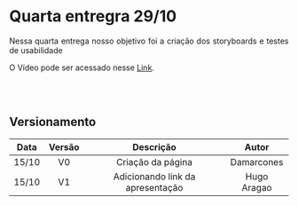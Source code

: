 # Quarta entregra 29/10
<p align = "justify">
Nessa quarta entrega nosso objetivo foi a criação dos storyboards e testes de usabilidade</p>

O Vídeo pode ser acessado nesse [Link](https://youtu.be/m9JoCDmCVcw).

<br></br>


## Versionamento

| Data | Versão | Descrição | Autor |
|:----:|:------:|:---------:|:-----:|
|15/10 |   V0   |Criação da página|Damarcones|
|15/10 |   V1   |Adicionando link da apresentação|Hugo Aragao|